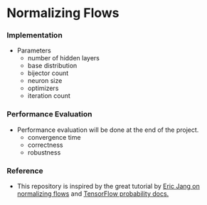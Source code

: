 # Normalizing Flows

### Implementation 

* Parameters
  * number of hidden layers
  * base distribution
  * bijector count
  * neuron size
  * optimizers 
  * iteration count
  
### Performance Evaluation
* Performance evaluation will be done at the end of the project.
  * convergence time
  * correctness
  * robustness

### Reference 
* This repository is inspired by the great tutorial by [Eric Jang on normalizing flows](https://github.com/ericjang/normalizing-flows-tutorial) and [TensorFlow probability docs.](https://www.tensorflow.org/probability)
